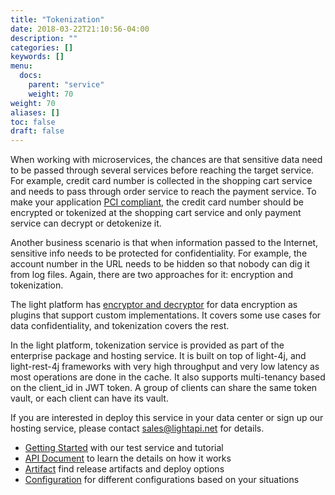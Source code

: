 ```yaml
---
title: "Tokenization"
date: 2018-03-22T21:10:56-04:00
description: ""
categories: []
keywords: []
menu:
  docs:
    parent: "service"
    weight: 70
weight: 70
aliases: []
toc: false
draft: false
---
```


When working with microservices, the chances are that sensitive data need to be passed through several services before reaching the target service. For example, credit card number is collected in the shopping cart service and needs to pass through order service to reach the payment service. To make your application [PCI compliant][], the credit card number should be encrypted or tokenized at the shopping cart service and only payment service can decrypt or detokenize it. 

Another business scenario is that when information passed to the Internet, sensitive info needs to be protected for confidentiality. For example, the account number in the URL needs to be hidden so that nobody can dig it from log files. Again, there are two approaches for it: encryption and tokenization. 

The light platform has [encryptor and decryptor][] for data encryption as plugins that support custom implementations. It covers some use cases for data confidentiality, and tokenization covers the rest. 

In the light platform, tokenization service is provided as part of the enterprise package and hosting service. It is built on top of light-4j, and light-rest-4j frameworks with very high throughput and very low latency as most operations are done in the cache. It also supports multi-tenancy based on the client_id in JWT token. A group of clients can share the same token vault, or each client can have its vault. 

If you are interested in deploy this service in your data center or sign up our hosting service, please contact sales@lightapi.net for details. 


* [Getting Started][] with our test service and tutorial
* [API Document] to learn the details on how it works
* [Artifact][] find release artifacts and deploy options
* [Configuration][] for different configurations based on your situations


[PCI compliant]: http://www.onlinetech.com/resources/references/what-is-pci-compliance
[encryptor and decryptor]: /concern/decryptor/
[Getting Started]: /service/tokenization/getting-started/
[Artifact]: /service/tokenization/artifact/
[Configuration]: /service/tokenization/configuration/
[API Document]: /service/tokenization/document/
